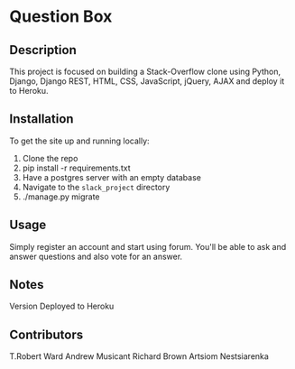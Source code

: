 # Question Box

## Description

This project is focused on building a Stack-Overflow clone using Python, Django, Django REST, HTML, CSS, JavaScript, jQuery, AJAX and deploy it to Heroku.

## Installation

To get the site up and running locally:

1. Clone the repo
2. pip install -r requirements.txt
3. Have a postgres server with an empty database
4. Navigate to the `slack_project` directory
5. ./manage.py migrate

## Usage

Simply register an account and start using forum. You'll be able to ask and answer questions and also vote for an answer.

## Notes

Version Deployed to Heroku

## Contributors
T.Robert Ward
Andrew Musicant
Richard Brown
Artsiom Nestsiarenka
